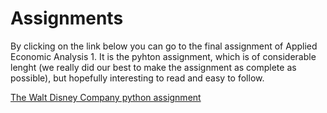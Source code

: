 # Assignments

By clicking on the link below you can go to the final assignment of Applied Economic Analysis 1. It is the pyhton assignment, which is of considerable lenght (we really did our best to make the assignment as complete as possible), but hopefully interesting to read and easy to follow.

[The Walt Disney Company python assignment](https://github.com/gecuijpers/Assignments/blob/master/The%20Walt%20Disney%20Company%20analysis%20AEA1%20Final%20version.ipynb)
